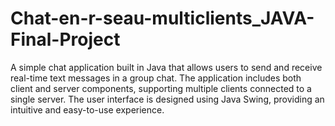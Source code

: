 # Chat-en-r-seau-multiclients_JAVA-Final-Project
A simple chat application built in Java that allows users to send and receive real-time text messages in a group chat. The application includes both client and server components, supporting multiple clients connected to a single server. The user interface is designed using Java Swing, providing an intuitive and easy-to-use experience.
